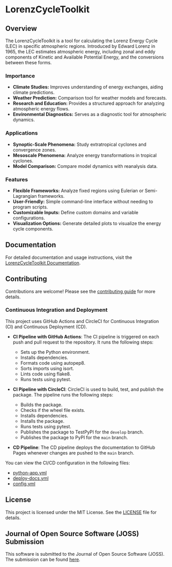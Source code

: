 # LorenzCycleToolkit

## Overview

The LorenzCycleToolkit is a tool for calculating the Lorenz Energy Cycle (LEC) in specific atmospheric regions. Introduced by Edward Lorenz in 1965, the LEC estimates atmospheric energy, including zonal and eddy components of Kinetic and Available Potential Energy, and the conversions between these forms.

### Importance

- **Climate Studies:** Improves understanding of energy exchanges, aiding climate predictions.
- **Weather Prediction:** Comparison tool for weather models and forecasts.
- **Research and Education:** Provides a structured approach for analyzing atmospheric energy flows.
- **Environmental Diagnostics:** Serves as a diagnostic tool for atmospheric dynamics.

### Applications

- **Synoptic-Scale Phenomena:** Study extratropical cyclones and convergence zones.
- **Mesoscale Phenomena:** Analyze energy transformations in tropical cyclones.
- **Model Comparison:** Compare model dynamics with reanalysis data.

### Features

- **Flexible Frameworks:** Analyze fixed regions using Eulerian or Semi-Lagrangian frameworks.
- **User-Friendly:** Simple command-line interface without needing to program scripts.
- **Customizable Inputs:** Define custom domains and variable configurations.
- **Visualization Options:** Generate detailed plots to visualize the energy cycle components.

## Documentation

For detailed documentation and usage instructions, visit the [LorenzCycleToolkit Documentation](https://daniloceano.github.io/LorenzCycleToolkit/).

## Contributing
Contributions are welcome! Please see the [contributing guide](CONTRIBUTING.md) for more details.

### Continuous Integration and Deployment

This project uses GitHub Actions and CircleCI for Continuous Integration (CI) and Continuous Deployment (CD). 

- **CI Pipeline with GitHub Actions**: The CI pipeline is triggered on each push and pull request to the repository. It runs the following steps:
  - Sets up the Python environment.
  - Installs dependencies.
  - Formats code using autopep8.
  - Sorts imports using isort.
  - Lints code using flake8.
  - Runs tests using pytest.

- **CI Pipeline with CircleCI**: CircleCI is used to build, test, and publish the package. The pipeline runs the following steps:
  - Builds the package.
  - Checks if the wheel file exists.
  - Installs dependencies.
  - Installs the package.
  - Runs tests using pytest.
  - Publishes the package to TestPyPI for the `develop` branch.
  - Publishes the package to PyPI for the `main` branch.

- **CD Pipeline**: The CD pipeline deploys the documentation to GitHub Pages whenever changes are pushed to the `main` branch.

You can view the CI/CD configuration in the following files:
- [python-app.yml](.github/workflows/python-app.yml)
- [deploy-docs.yml](.github/workflows/deploy-docs.yml)
- [config.yml](.circleci/config.yml)

## License
This project is licensed under the MIT License. See the [LICENSE](LICENSE) file for details.

## Journal of Open Source Software (JOSS) Submission

This software is submitted to the Journal of Open Source Software (JOSS). The submission can be found [here](https://joss.theoj.org/).
